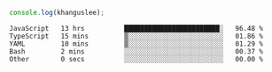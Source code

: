 ```js
console.log(khanguslee);
```

<!--START_SECTION:waka-->

```text
JavaScript   13 hrs          ████████████████████████░   96.48 %
TypeScript   15 mins         ▒░░░░░░░░░░░░░░░░░░░░░░░░   01.86 %
YAML         10 mins         ▒░░░░░░░░░░░░░░░░░░░░░░░░   01.29 %
Bash         2 mins          ░░░░░░░░░░░░░░░░░░░░░░░░░   00.37 %
Other        0 secs          ░░░░░░░░░░░░░░░░░░░░░░░░░   00.00 %
```

<!--END_SECTION:waka-->

<!--
**khanguslee/khanguslee** is a ✨ _special_ ✨ repository because its `README.md` (this file) appears on your GitHub profile.

Here are some ideas to get you started:

- 🔭 I’m currently working on ...
- 🌱 I’m currently learning ...
- 👯 I’m looking to collaborate on ...
- 🤔 I’m looking for help with ...
- 💬 Ask me about ...
- 📫 How to reach me: ...
- 😄 Pronouns: ...
- ⚡ Fun fact: ...
-->
